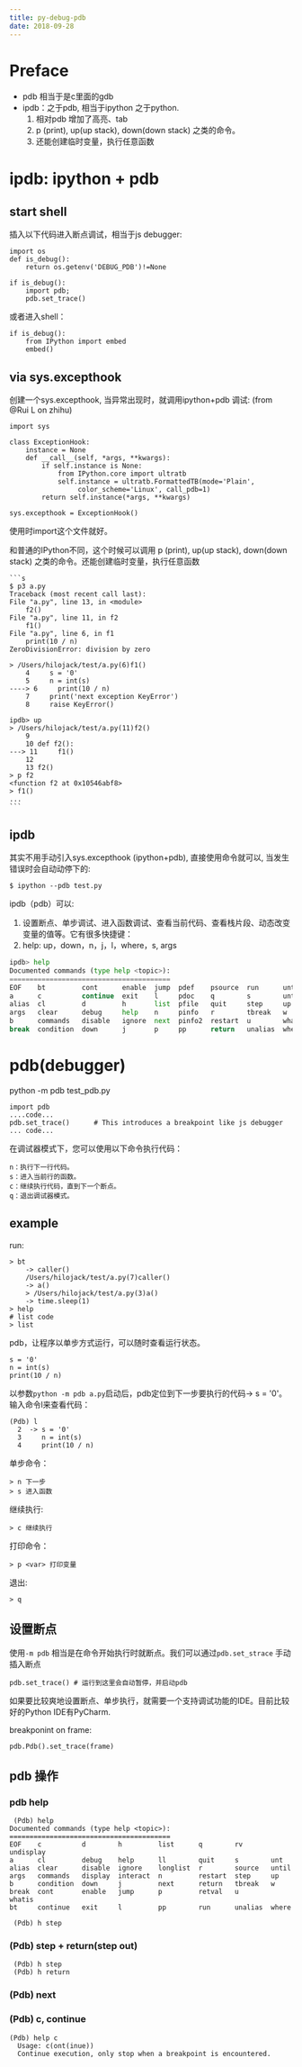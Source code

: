 ```yaml
---
title: py-debug-pdb
date: 2018-09-28
---
```

# Preface
- pdb 相当于是c里面的gdb
- ipdb：之于pdb, 相当于ipython 之于python. 
    1. 相对pdb 增加了高亮、tab  
    2. p (print), up(up stack), down(down stack) 之类的命令。
    3. 还能创建临时变量，执行任意函数

# ipdb: ipython + pdb

## start shell
插入以下代码进入断点调试，相当于js debugger:

    import os
    def is_debug():
        return os.getenv('DEBUG_PDB')!=None

    if is_debug():
        import pdb; 
        pdb.set_trace()

或者进入shell：

    if is_debug():
        from IPython import embed
        embed()

## via sys.excepthook
创建一个sys.excepthook, 当异常出现时，就调用ipython+pdb 调试: (from @Rui L on zhihu)
```
import sys

class ExceptionHook:
    instance = None
    def __call__(self, *args, **kwargs):
        if self.instance is None:
            from IPython.core import ultratb
            self.instance = ultratb.FormattedTB(mode='Plain',
                 color_scheme='Linux', call_pdb=1)
        return self.instance(*args, **kwargs)

sys.excepthook = ExceptionHook()
```
使用时import这个文件就好。

和普通的IPython不同，这个时候可以调用 p (print), up(up stack), down(down stack) 之类的命令。还能创建临时变量，执行任意函数

    ```s
    $ p3 a.py
    Traceback (most recent call last):
    File "a.py", line 13, in <module>
        f2()
    File "a.py", line 11, in f2
        f1()
    File "a.py", line 6, in f1
        print(10 / n)
    ZeroDivisionError: division by zero

    > /Users/hilojack/test/a.py(6)f1()
        4     s = '0'
        5     n = int(s)
    ----> 6     print(10 / n)
        7     print('next exception KeyError')
        8     raise KeyError()

    ipdb> up
    > /Users/hilojack/test/a.py(11)f2()
        9
        10 def f2():
    ---> 11     f1()
        12
        13 f2()
    > p f2
    <function f2 at 0x10546abf8>
    > f1()
    ...
    ```
## ipdb
其实不用手动引入sys.excepthook (ipython+pdb), 直接使用命令就可以, 当发生错误时会自动动停下的:
```
$ ipython --pdb test.py
```
ipdb（pdb）可以:

1. 设置断点、单步调试、进入函数调试、查看当前代码、查看栈片段、动态改变变量的值等。它有很多快捷键：
2. help: up，down，n，j，l，where，s, args
```python
ipdb> help
Documented commands (type help <topic>):
========================================
EOF    bt         cont      enable  jump  pdef    psource  run      unt   
a      c          continue  exit    l     pdoc    q        s        until 
alias  cl         d         h       list  pfile   quit     step     up    
args   clear      debug     help    n     pinfo   r        tbreak   w     
b      commands   disable   ignore  next  pinfo2  restart  u        whatis
break  condition  down      j       p     pp      return   unalias  where 
```

# pdb(debugger)
python -m pdb test_pdb.py

    import pdb
    ....code...
    pdb.set_trace()      # This introduces a breakpoint like js debugger
    ... code...

在调试器模式下，您可以使用以下命令执行代码：

    n：执行下一行代码。
    s：进入当前行的函数。
    c：继续执行代码，直到下一个断点。
    q：退出调试器模式。

## example
run:

    > bt
        -> caller()
        /Users/hilojack/test/a.py(7)caller()
        -> a()
        > /Users/hilojack/test/a.py(3)a()
        -> time.sleep(1)
    > help
    # list code 
    > list

pdb，让程序以单步方式运行，可以随时查看运行状态。

	s = '0'
	n = int(s)
	print(10 / n)

以参数`python -m pdb a.py`启动后，pdb定位到下一步要执行的代码-> s = '0'。输入命令l来查看代码：

	(Pdb) l
	  2  -> s = '0'
	  3     n = int(s)
	  4     print(10 / n)

单步命令：

	> n 下一步
	> s 进入函数

继续执行:

	> c 继续执行

打印命令：

	> p <var> 打印变量

退出:

	> q

## 设置断点
使用`-m pdb` 相当是在命令开始执行时就断点。我们可以通过`pdb.set_strace` 手动插入断点

	pdb.set_trace() # 运行到这里会自动暂停，并启动pdb

如果要比较爽地设置断点、单步执行，就需要一个支持调试功能的IDE。目前比较好的Python IDE有PyCharm.

breakponint on frame:

    pdb.Pdb().set_trace(frame)

## pdb 操作
### pdb help
     (Pdb) help
    Documented commands (type help <topic>):
    ========================================
    EOF    c          d        h         list      q        rv       undisplay
    a      cl         debug    help      ll        quit     s        unt      
    alias  clear      disable  ignore    longlist  r        source   until    
    args   commands   display  interact  n         restart  step     up       
    b      condition  down     j         next      return   tbreak   w        
    break  cont       enable   jump      p         retval   u        whatis   
    bt     continue   exit     l         pp        run      unalias  where    

     (Pdb) h step

### (Pdb) step + return(step out)

     (Pdb) h step
     (Pdb) h return
### (Pdb) next
### (Pdb) c, continue

    (Pdb) help c
      Usage: c(ont(inue))
      Continue execution, only stop when a breakpoint is encountered.